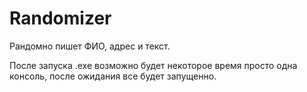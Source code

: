 # Randomizer
Рандомно пишет ФИО, адрес и текст.

После запуска .exe возможно будет некоторое время просто одна консоль, после ожидания все будет запущенно.
